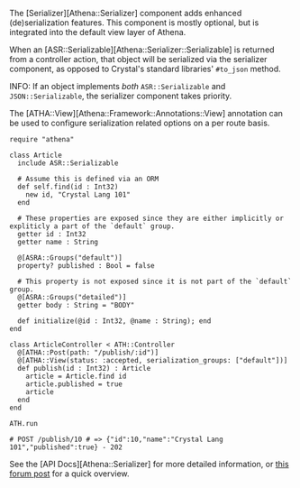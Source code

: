 The [Serializer][Athena::Serializer] component adds enhanced (de)serialization features. This component is mostly optional, but is integrated into the default view layer of Athena.

When an [ASR::Serializable][Athena::Serializer::Serializable] is returned from a controller action, that object will be serialized via the serializer component, as opposed to Crystal's standard libraries' `#to_json` method.

INFO: If an object implements _both_ `ASR::Serializable` and `JSON::Serializable`, the serializer component takes priority.

The [ATHA::View][Athena::Framework::Annotations::View] annotation can be used to configure serialization related options on a per route basis.

```crystal
require "athena"

class Article
  include ASR::Serializable
  
  # Assume this is defined via an ORM
  def self.find(id : Int32)
    new id, "Crystal Lang 101"
  end
  
  # These properties are exposed since they are either implicitly or expliticly a part of the `default` group.
  getter id : Int32
  getter name : String
  
  @[ASRA::Groups("default")]
  property? published : Bool = false
  
  # This property is not exposed since it is not part of the `default` group.
  @[ASRA::Groups("detailed")]
  getter body : String = "BODY"
  
  def initialize(@id : Int32, @name : String); end
end

class ArticleController < ATH::Controller
  @[ATHA::Post(path: "/publish/:id")]
  @[ATHA::View(status: :accepted, serialization_groups: ["default"])]
  def publish(id : Int32) : Article
    article = Article.find id
    article.published = true
    article
  end
end

ATH.run

# POST /publish/10 # => {"id":10,"name":"Crystal Lang 101","published":true} - 202
```

See the [API Docs][Athena::Serializer] for more detailed information, or [this forum post](https://forum.crystal-lang.org/t/athena-0-11-0/2627) for a quick overview.
